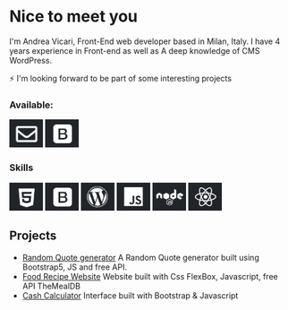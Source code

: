 ###
Nice to meet you<br>
================
I'm Andrea Vicari, Front-End web developer based in Milan, Italy.
I have 4 years experience in Front-end as well as A deep knowledge of CMS WordPress.

⚡ I'm looking forward to be part of some interesting projects

### Available:
<img src="https://github.com/Andrea-vicari/Andrea-vicari/blob/main/Mail_logo.png" style="width:60px"> <img src="https://github.com/Andrea-vicari/Andrea-vicari/blob/main/Bootstrap_logo.png" style="width:60px">

### Skills
<img src="https://github.com/Andrea-vicari/Andrea-vicari/blob/main/HTML_logo.png" style="width:60px"> <img src="https://github.com/Andrea-vicari/Andrea-vicari/blob/main/Bootstrap_logo.png" style="width:60px"> <img src="https://github.com/Andrea-vicari/Andrea-vicari/blob/main/WordPress_logo.png" style="width:60px"> <img src="https://github.com/Andrea-vicari/Andrea-vicari/blob/main/JS_logo.png" style="width:60px"> <img src="https://github.com/Andrea-vicari/Andrea-vicari/blob/main/NODE_logo.png" style="width:60px"> <img src="https://github.com/Andrea-vicari/Andrea-vicari/blob/main/React_logo.png" style="width:60px">  



## Projects

* [Random Quote generator](https://github.com/Andrea-vicari/Random_quote_generator_API)
   A Random Quote generator built using Bootstrap5, JS and free API.
* [Food Recipe Website](https://github.com/Andrea-vicari/WorldRecipe)
   Website built with Css FlexBox, Javascript, free API TheMealDB
* [Cash Calculator](https://github.com/Andrea-vicari/Cash_register)
   Interface built with Bootstrap & Javascript
